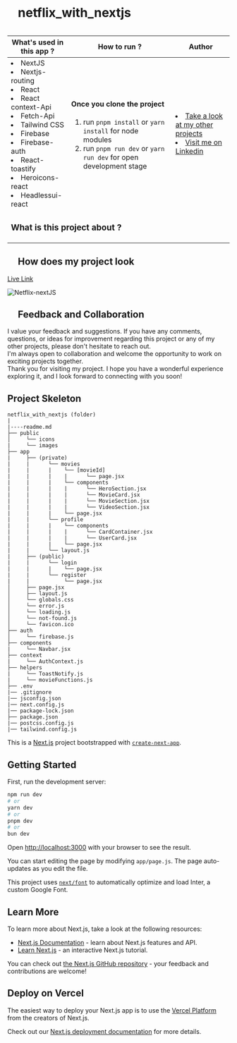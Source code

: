 <div id="user-content-toc">
  <ul align="left">
    <summary><h1 style="display: inline-block">netflix_with_nextjs</h1></summary>
  </ul>
</div>

<table>
   <thead>
        <tr>
            <th>What's used in this app ?</th>
            <th>How to run ?</th>
            <th>Author</th>
        </tr>
    </thead>
  <tbody>
  <tr>
    <td> 
      <li> NextJS  
      <li> Nextjs-routing
      <li> React 
      <li> React context-Api 
      <li> Fetch-Api
      <li> Tailwind CSS
      <li> Firebase
      <li> Firebase-auth 
      <li> React-toastify  
      <li> Heroicons-react 
      <li> Headlessui-react
    </td>
    <td>  <h4>Once you clone the project</h4>  
      
 1) run  `pnpm install`  or `yarn install` for node modules
 2) run `pnpm run dev` or `yarn run dev` for open development stage
   </td>
    <td> <li> <a href="https://github.com/kaplanh" target="_blank">Take a look at my other projects</a> <li> <a href="https://www.linkedin.com/in/kaplan-h/" target="_blank">Visit me on Linkedin</a> 
  </tr>
  <tr>
    <td colspan="3"><h3>What is this project about ?</h3> 
<p>

</p>
    </td>
  </tr>
      </tbody>
</table>

<div id="user-content-toc">
  <ul align="left">
    <summary><h2>How does my project look</h2></summary>
  </ul>
</div>

[Live Link](https://netflix-with-nextjs.vercel.app/movies)

![Netflix-nextJS](https://github.com/kaplanh/netflix_with_nextjs/blob/master/public/images/netflix-nextjs.gif)

<div id="user-content-toc">
  <ul align="left">
    <summary><h2>Feedback and Collaboration</h2></summary>
  </ul>
</div>
I value your feedback and suggestions. If you have any comments, questions, or ideas for improvement regarding this project or any of my other projects, please don't hesitate to reach out.<br>
I'm always open to collaboration and welcome the opportunity to work on exciting projects together.<br>
Thank you for visiting my project. I hope you have a wonderful experience exploring it, and I look forward to connecting with you soon!

## Project Skeleton

```
netflix_with_nextjs (folder)
|
|----readme.md
├── public
│     └── icons
|     └── images
├── app
|     ├── (private)
|     |      └── movies
|     |      |    └── [movieId]
|     |      |    |      └── page.jsx
|     |      |    └── components
|     |      |    |      └── HeroSection.jsx
|     |      |    |      └── MovieCard.jsx
|     |      |    |      └── MovieSection.jsx
|     |      |    |      └── VideoSection.jsx
|     |      |    └── page.jsx
|     |      └── profile
|     |      |    └── components
|     |      |    |      └── CardContainer.jsx
|     |      |    |      └── UserCard.jsx
|     |      |    └── page.jsx
|     |      └── layout.js
|     ├── (public)
|     |      └── login
|     |      |    └── page.jsx
|     |      └── register
|     |           └── page.jsx
│     ├── page.jsx
│     ├── layout.js
│     └── globals.css
│     └── error.js
│     └── loading.js
│     └── not-found.js
│     └── favicon.ico
├── auth
│     └── firebase.js
├── components
|     └── Navbar.jsx
├── context
|     └── AuthContext.js
├── helpers
|     └── ToastNotify.js
|     └── movieFunctions.js
├── .env
|── .gitignore
|── jsconfig.json
|── next.config.js
|── package-lock.json
├── package.json
|── postcss.config.js
|── tailwind.config.js
```

This is a [Next.js](https://nextjs.org/) project bootstrapped with [`create-next-app`](https://github.com/vercel/next.js/tree/canary/packages/create-next-app).

## Getting Started

First, run the development server:

```bash
npm run dev
# or
yarn dev
# or
pnpm dev
# or
bun dev
```

Open [http://localhost:3000](http://localhost:3000) with your browser to see the result.

You can start editing the page by modifying `app/page.js`. The page auto-updates as you edit the file.

This project uses [`next/font`](https://nextjs.org/docs/basic-features/font-optimization) to automatically optimize and load Inter, a custom Google Font.

## Learn More

To learn more about Next.js, take a look at the following resources:

-   [Next.js Documentation](https://nextjs.org/docs) - learn about Next.js features and API.
-   [Learn Next.js](https://nextjs.org/learn) - an interactive Next.js tutorial.

You can check out [the Next.js GitHub repository](https://github.com/vercel/next.js/) - your feedback and contributions are welcome!

## Deploy on Vercel

The easiest way to deploy your Next.js app is to use the [Vercel Platform](https://vercel.com/new?utm_medium=default-template&filter=next.js&utm_source=create-next-app&utm_campaign=create-next-app-readme) from the creators of Next.js.

Check out our [Next.js deployment documentation](https://nextjs.org/docs/deployment) for more details.
